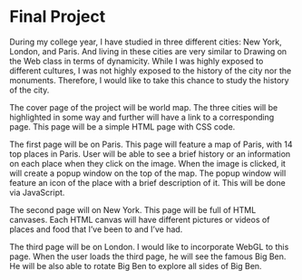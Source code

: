 # Final Project

During my college year, I have studied in three different cities: New York, London, and Paris. And living in these cities are very similar to Drawing on the Web class in terms of dynamicity. While I was highly exposed to different cultures, I was not highly exposed to the history of the city nor the monuments. Therefore, I would like to take this chance to study the history of the city.

The cover page of the project will be world map. The three cities will be highlighted in some way and further will have a link to a corresponding page. This page will be a simple HTML page with CSS code.

The first page will be on Paris. This page will feature a map of Paris, with 14 top places in Paris. User will be able to see a brief history or an information on each place when they click on the image. When the image is clicked, it will create a popup window on the top of the map. The popup window will feature an icon of the place with a brief description of it. This will be done via JavaScript.

The second page will on New York. This page will be full of HTML canvases. Each HTML canvas will have different pictures or videos of places and food that I’ve been to and I’ve had.

The third page will be on London. I would like to incorporate WebGL to this page. When the user loads the third page, he will see the famous Big Ben. He will be also able to rotate Big Ben to explore all sides of Big Ben.
